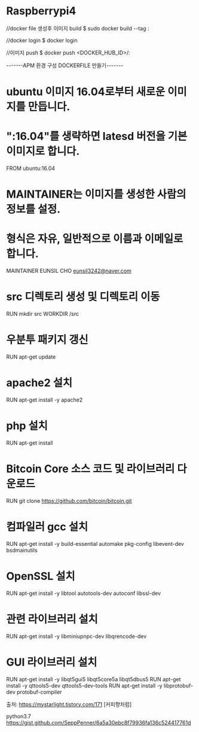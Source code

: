 # Raspberrypi4

//docker file 생성후 이미지 build 
$ sudo docker build --tag <image name>:<tag>

//docker login
$ docker login

//이미지 push
$ docker push <DOCKER_HUB_ID>/<image name>:<tag>

-------APM 환경 구성 DOCKERFILE 만들기-------

# ubuntu 이미지 16.04로부터 새로운 이미지를 만듭니다. 
# ":16.04"를 생략하면 latesd 버전을 기본 이미지로 합니다.
FROM ubuntu:16.04
# MAINTAINER는 이미지를 생성한 사람의 정보를 설정. 
# 형식은 자유, 일반적으로 이름과 이메일로 합니다.
MAINTAINER EUNSIL CHO <eunsil3242@naver.com>
# src 디렉토리 생성 및 디렉토리 이동
RUN mkdir src
WORKDIR /src

# 우분투 패키지 갱신
RUN apt-get update

# apache2 설치
RUN apt-get install -y apache2

# php 설치
RUN apt-get install 
# Bitcoin Core 소스 코드 및 라이브러리 다운로드
RUN git clone https://github.com/bitcoin/bitcoin.git

# 컴파일러 gcc 설치
RUN apt-get install -y build-essential automake pkg-config libevent-dev bsdmainutils

# OpenSSL 설치
RUN apt-get install -y libtool autotools-dev autoconf libssl-dev


# 관련 라이브러리 설치
RUN apt-get install -y libminiupnpc-dev libqrencode-dev

# GUI 라이브러리 설치
RUN apt-get install -y libqt5gui5 libqt5core5a libqt5dbus5 
RUN apt-get install -y qttools5-dev qttools5-dev-tools
RUN apt-get install -y libprotobuf-dev protobuf-compiler



출처: https://mystarlight.tistory.com/171 [커피향처럼]

python3.7
https://gist.github.com/SeppPenner/6a5a30ebc8f79936fa136c524417761d

